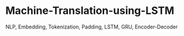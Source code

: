 # Machine-Translation-using-LSTM
NLP, Embedding, Tokenization, Padding, LSTM, GRU,  Encoder-Decoder
